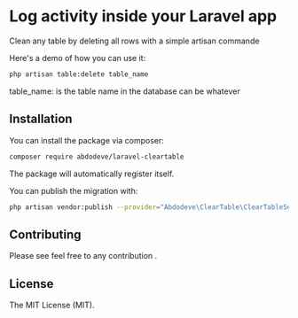 # Log activity inside your Laravel app

Clean any table by deleting all rows with a simple artisan commande

Here's a demo of how you can use it:

``` bash
php artisan table:delete table_name
```

table_name: is the table name in the database can be whatever

## Installation

You can install the package via composer:

``` bash
composer require abdodeve/laravel-cleartable
```

The package will automatically register itself.

You can publish the migration with:
```bash
php artisan vendor:publish --provider="Abdodeve\ClearTable\ClearTableServiceProvider"
```

## Contributing

Please see feel free to any contribution .

## License

The MIT License (MIT).